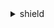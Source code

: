 <details>

<summary>
shield
</summary>

- <details><summary>associate-drt-log-bucket</summary>

  * --log-bucket
  * --cli-input-json
  * --cli-input-yaml
  * --generate-cli-skeleton


- <details><summary>associate-drt-role</summary>

  * --role-arn
  * --cli-input-json
  * --cli-input-yaml
  * --generate-cli-skeleton


- <details><summary>associate-health-check</summary>

  * --protection-id
  * --health-check-arn
  * --cli-input-json
  * --cli-input-yaml
  * --generate-cli-skeleton


- <details><summary>associate-proactive-engagement-details</summary>

  * --emergency-contact-list
  * --cli-input-json
  * --cli-input-yaml
  * --generate-cli-skeleton


- <details><summary>create-protection</summary>

  * --name
  * --resource-arn
  * --tags
  * --cli-input-json
  * --cli-input-yaml
  * --generate-cli-skeleton


- <details><summary>create-protection-group</summary>

  * --protection-group-id
  * --aggregation
  * --pattern
  * --resource-type
  * --members
  * --tags
  * --cli-input-json
  * --cli-input-yaml
  * --generate-cli-skeleton


- <details><summary>create-subscription</summary>

  * --cli-input-json
  * --cli-input-yaml
  * --generate-cli-skeleton


- <details><summary>delete-protection</summary>

  * --protection-id
  * --cli-input-json
  * --cli-input-yaml
  * --generate-cli-skeleton


- <details><summary>delete-protection-group</summary>

  * --protection-group-id
  * --cli-input-json
  * --cli-input-yaml
  * --generate-cli-skeleton


- <details><summary>describe-attack</summary>

  * --attack-id
  * --cli-input-json
  * --cli-input-yaml
  * --generate-cli-skeleton


- <details><summary>describe-attack-statistics</summary>

  * --cli-input-json
  * --cli-input-yaml
  * --generate-cli-skeleton


- <details><summary>describe-drt-access</summary>

  * --cli-input-json
  * --cli-input-yaml
  * --generate-cli-skeleton


- <details><summary>describe-emergency-contact-settings</summary>

  * --cli-input-json
  * --cli-input-yaml
  * --generate-cli-skeleton


- <details><summary>describe-protection</summary>

  * --protection-id
  * --resource-arn
  * --cli-input-json
  * --cli-input-yaml
  * --generate-cli-skeleton


- <details><summary>describe-protection-group</summary>

  * --protection-group-id
  * --cli-input-json
  * --cli-input-yaml
  * --generate-cli-skeleton


- <details><summary>describe-subscription</summary>

  * --cli-input-json
  * --cli-input-yaml
  * --generate-cli-skeleton


- <details><summary>disable-proactive-engagement</summary>

  * --cli-input-json
  * --cli-input-yaml
  * --generate-cli-skeleton


- <details><summary>disassociate-drt-log-bucket</summary>

  * --log-bucket
  * --cli-input-json
  * --cli-input-yaml
  * --generate-cli-skeleton


- <details><summary>disassociate-drt-role</summary>

  * --cli-input-json
  * --cli-input-yaml
  * --generate-cli-skeleton


- <details><summary>disassociate-health-check</summary>

  * --protection-id
  * --health-check-arn
  * --cli-input-json
  * --cli-input-yaml
  * --generate-cli-skeleton


- <details><summary>enable-proactive-engagement</summary>

  * --cli-input-json
  * --cli-input-yaml
  * --generate-cli-skeleton


- <details><summary>get-subscription-state</summary>

  * --cli-input-json
  * --cli-input-yaml
  * --generate-cli-skeleton


- <details><summary>help</summary>

  * 


- <details><summary>list-attacks</summary>

  * --resource-arns
  * --start-time
  * --end-time
  * --cli-input-json
  * --cli-input-yaml
  * --starting-token
  * --page-size
  * --max-items
  * --generate-cli-skeleton


- <details><summary>list-protection-groups</summary>

  * --next-token
  * --max-results
  * --cli-input-json
  * --cli-input-yaml
  * --generate-cli-skeleton


- <details><summary>list-protections</summary>

  * --cli-input-json
  * --cli-input-yaml
  * --starting-token
  * --page-size
  * --max-items
  * --generate-cli-skeleton


- <details><summary>list-resources-in-protection-group</summary>

  * --protection-group-id
  * --next-token
  * --max-results
  * --cli-input-json
  * --cli-input-yaml
  * --generate-cli-skeleton


- <details><summary>list-tags-for-resource</summary>

  * --resource-arn
  * --cli-input-json
  * --cli-input-yaml
  * --generate-cli-skeleton


- <details><summary>tag-resource</summary>

  * --resource-arn
  * --tags
  * --cli-input-json
  * --cli-input-yaml
  * --generate-cli-skeleton


- <details><summary>untag-resource</summary>

  * --resource-arn
  * --tag-keys
  * --cli-input-json
  * --cli-input-yaml
  * --generate-cli-skeleton


- <details><summary>update-emergency-contact-settings</summary>

  * --emergency-contact-list
  * --cli-input-json
  * --cli-input-yaml
  * --generate-cli-skeleton


- <details><summary>update-protection-group</summary>

  * --protection-group-id
  * --aggregation
  * --pattern
  * --resource-type
  * --members
  * --cli-input-json
  * --cli-input-yaml
  * --generate-cli-skeleton


- <details><summary>update-subscription</summary>

  * --auto-renew
  * --cli-input-json
  * --cli-input-yaml
  * --generate-cli-skeleton


</details>

